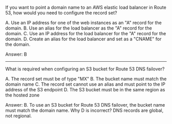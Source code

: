 If you want to point a domain name to an AWS elastic load balancer in Route 53, how would you need to configure the record set?

A. Use an IP address for one of the web instances as an "A" record for the domain.
B. Use an alias for the load balancer as the "A" record for the domain.
C. Use an IP address for the load balancer for the "A" record for the domain.
D. Create an alias for the load balancer and set as a "CNAME" for the domain.

Answer: B

---


What is required when configuring an S3 bucket for Route 53 DNS failover?

A. The record set must be of type "MX"
B. The bucket name must match the domain name
C. The record set cannot use an alias and must point to the IP address of the S3 endpoint
D. The S3 bucket must be in the same region as the hosted zone

Answer: B. To use an S3 bucket for Route 53 DNS failover, the bucket name must match the domain name.
Why D is incorrect? DNS records are global, not regional.
